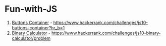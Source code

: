 # Fun-with-JS

1. [Buttons Container](https://github.com/vamc-stash/Fun-with-JS/tree/master/hashtag1) - https://www.hackerrank.com/challenges/js10-buttons-container?hr_b=1
2. [Binary Calculator](https://github.com/vamc-stash/Fun-with-JS/tree/master/binaryCalculator) - https://www.hackerrank.com/challenges/js10-binary-calculator/problem
